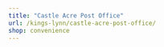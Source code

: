 ```yaml
---
title: "Castle Acre Post Office"
url: /kings-lynn/castle-acre-post-office/
shop: convenience
---
```


